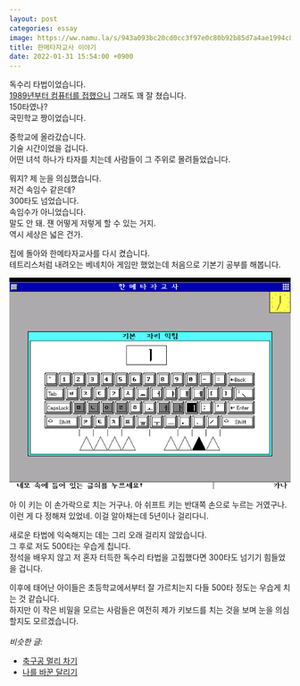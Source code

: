 ```yaml
---
layout: post
categories: essay
image: https://ww.namu.la/s/943a093bc20cd0cc3f97e0c80b92b85d7a4ae1994c8429efff59a23304db9c8c4e2cbfd712128a82e37259f10792fe60105e49d6cf1d6770d2ce18d8bba4e68397463bedb55d597e3bc7b621b7ff3ec727e683dcac268b043fd2341aacdd863a
title: 한메타자교사 이야기
date: 2022-01-31 15:54:00 +0900
---
```


독수리 타법이었습니다.  
[1989년부터 컴퓨터를 접했으니](/essay/2021/08/23/%EC%B2%AB-%EC%BB%B4%ED%93%A8%ED%84%B0%EC%9D%98-%EC%B6%94%EC%96%B5.html) 그래도 꽤 잘 쳤습니다.  
150타였나?  
국민학교 짱이었습니다.

중학교에 올라갔습니다.  
기술 시간이었을 겁니다.  
어떤 녀석 하나가 타자를 치는데 사람들이 그 주위로 몰려들었습니다.

뭐지? 제 눈을 의심했습니다.  
저건 속임수 같은데?  
300타도 넘었습니다.  
속임수가 아니었습니다.  
말도 안 돼. 쟨 어떻게 저렇게 할 수 있는 거지.  
역시 세상은 넓은 건가.

집에 돌아와 한메타자교사를 다시 켰습니다.  
테트리스처럼 내려오는 베네치아 게임만 했었는데 처음으로 기본기 공부를 해봅니다.

![한메타자교사](/assets/img/hanme.png)

아 이 키는 이 손가락으로 치는 거구나. 아 쉬프트 키는 반대쪽 손으로 누르는 거였구나.   
이런 게 다 정해져 있었네. 이걸 알아채는데 5년이나 걸리다니.

새로운 타법에 익숙해지는 데는 그리 오래 걸리지 않았습니다.  
그 후로 저도 500타는 우습게 칩니다.  
정석을 배우지 않고 저 혼자 터득한 독수리 타법을 고집했다면 300타도 넘기기 힘들었을 겁니다.

이후에 태어난 아이들은 초등학교에서부터 잘 가르치는지 다들 500타 정도는 우습게 치는 것 같습니다.  
하지만 이 작은 비밀을 모르는 사람들은 여전히 제가 키보드를 치는 것을 보며 눈을 의심할지도 모르겠습니다.
<br>
<br>
*비슷한 글:*
* [축구공 멀리 차기](/essay/2022/02/05/read-the-fine-manual.html)
* [나를 바꾼 달리기](https://brunch.co.kr/@buildingking/95)